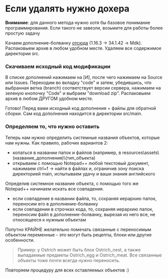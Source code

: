 # Если удалять нужно дохера
**Внимание**: для данного метода нужно хотя бы базовое понимание программирования. Если такого не завезли, возьмите для работы более простую задачу

Качаем дополнение-болванку [отсюда](http://files.minecraftforge.net/) (1.16.3 -> 34.1.42 -> Mdk).
Распаковыем архив в любом удобном месте. Удаляем все содержимое директории src.

### Скачиваем исходный код модификации
В списке дополнений нажимаем на [И], после чего нажимаем на Source или Issues. Переходим во вкладку "code" и затем, убедившись, что выбранная ветка (branch) соответствует версии сервера, нажимаем на зеленую кнопочку "Code" и выбраем "download zip".
Распаковыем архив в любом ДРУГОМ удобном месте.

Готово! Перед вами исходный код дополнения + файлы для обратной сборки. Сам код дополнения находится в директории src/main.

### Определяем то, что нужно оставить
Теперь нам нужно определить системные названия объектов, которые нам нужны. Как правило, рабочих вариантов 2:
- копаться в названии папок и файлов (например, в resources\\assets\\(название_дополнения)\\(тип_объекта)
- открываем с помощью Notepad++ любой текстовый документ, нажимаем ctrl+f -> найти в файлах и, ограничив зону поиска директорией main, испытываем удачу и ваши знания английского

Определив системное название объекта, с помощью того же Notepad++ начинаем искать все совпадения. 
- если совпадение в названии файла, то, сохраняя иерархию папок, переносим его в дополнение-болванку
- если совпадении в строчках кода, то, сохраняя иерархию папок, переносим файл в дополнение-болванку, вырезая из него все, не относящееся к нужным объектам

Попутно КРАЙНЕ желательно помечать связанные с переносимым объектом переменные - это могут быть рецепты, блоки или другие особенности.
>Пример: у Ostrich может быть блок Ostrich_nest, а также выпадаемые предметы Ostrich_egg и Ostrich_meat. Все связанные объекты тоже почти всегда нужно переносить.

Повторяем процедуру для всех оставляемых объектов :)
